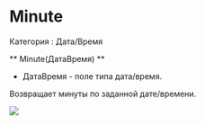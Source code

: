 ﻿
# Minute

Категория : Дата/Время

** Minute(ДатаВремя) **

* ДатаВремя - поле типа дата/время.

Возвращает минуты по заданной дате/времени.

![](/mediatag>Дата/Время)

